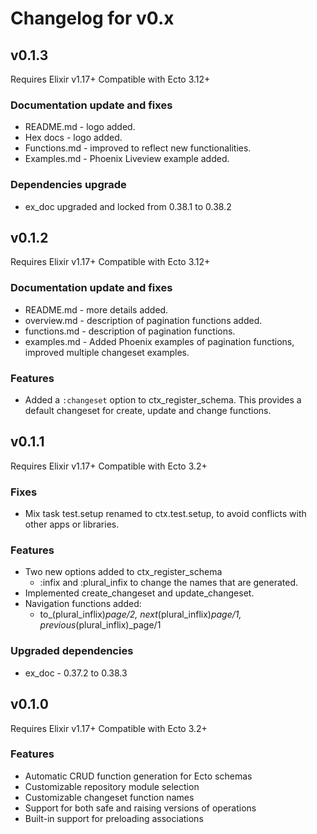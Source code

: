 # Changelog for v0.x

## v0.1.3
Requires Elixir v1.17+
Compatible with Ecto 3.12+

### Documentation update and fixes
- README.md - logo added.
- Hex docs - logo added.
- Functions.md - improved to reflect new functionalities.
- Examples.md - Phoenix Liveview example added.

### Dependencies upgrade
- ex_doc upgraded and locked from 0.38.1 to 0.38.2

## v0.1.2
Requires Elixir v1.17+
Compatible with Ecto 3.12+

### Documentation update and fixes
- README.md - more details added.
- overview.md - description of pagination functions added.
- functions.md - description of pagination functions.
- examples.md - Added Phoenix examples of pagination functions, improved multiple changeset examples.

### Features
- Added a `:changeset` option to ctx_register_schema. 
  This provides a default changeset for create, update and change functions.

## v0.1.1
Requires Elixir v1.17+
Compatible with Ecto 3.2+

### Fixes
- Mix task test.setup renamed to ctx.test.setup, to avoid conflicts with other apps or libraries.

### Features
- Two new options added to ctx_register_schema
    - :infix and :plural_infix to change the names that are generated.
- Implemented create_changeset and update_changeset.
- Navigation functions added:
    - to_(plural_inflix)_page/2, next_(plural_inflix)_page/1, previous_(plural_inflix)_page/1 

### Upgraded dependencies
- ex_doc - 0.37.2 to 0.38.3

## v0.1.0

Requires Elixir v1.17+
Compatible with Ecto 3.2+

### Features

- Automatic CRUD function generation for Ecto schemas
- Customizable repository module selection
- Customizable changeset function names
- Support for both safe and raising versions of operations
- Built-in support for preloading associations
